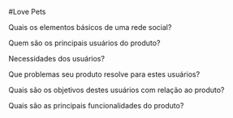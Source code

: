 #Love Pets

Quais os elementos básicos de uma rede social?

Quem são os principais usuários do produto?

Necessidades dos usuários?

Que problemas seu produto resolve para estes usuários?

Quais são os objetivos destes usuários com relação ao produto?

Quais são as principais funcionalidades do produto?

